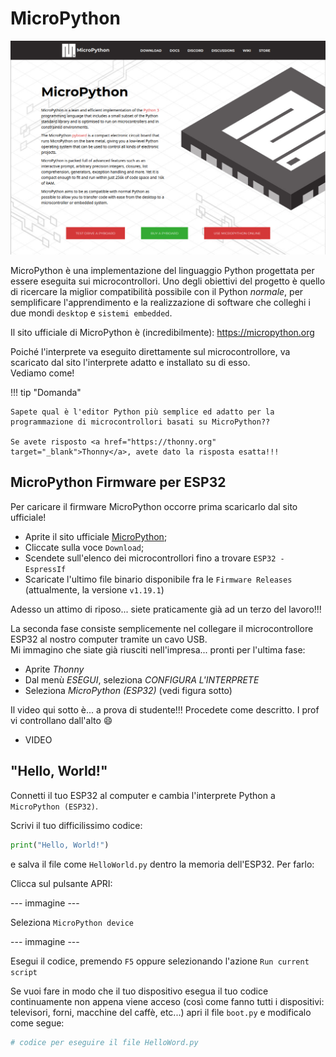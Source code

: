 # MicroPython 

![MicroPython site](images/MicroPythonSite.png)

MicroPython è una implementazione del linguaggio Python progettata per essere eseguita sui microcontrollori. Uno degli obiettivi del progetto è quello
di ricercare la miglior compatibilità possibile con il Python *normale*, per semplificare l'apprendimento e la realizzazione di software che colleghi
i due mondi `desktop` e `sistemi embedded`.

Il sito ufficiale di MicroPython è (incredibilmente): <a href="https://micropython.org" target="_blank">https://micropython.org</a>

Poiché l'interprete va eseguito direttamente sul microcontrollore, va scaricato dal sito l'interprete adatto e installato su di esso. <br>
Vediamo come!


!!! tip "Domanda"

    Sapete qual è l'editor Python più semplice ed adatto per la programmazione di microcontrollori basati su MicroPython??
    
    Se avete risposto <a href="https://thonny.org" target="_blank">Thonny</a>, avete dato la risposta esatta!!!


## MicroPython Firmware per ESP32

Per caricare il firmware MicroPython occorre prima scaricarlo dal sito ufficiale!

- Aprite il sito ufficiale <a href="https://micropython.org" target="_blank">MicroPython</a>;
- Cliccate sulla voce `Download`;
- Scendete sull'elenco dei microcontrollori fino a trovare `ESP32 - EspressIf`
- Scaricate l'ultimo file binario disponibile fra le `Firmware Releases` (attualmente, la versione `v1.19.1`)

Adesso un attimo di riposo... siete praticamente già ad un terzo del lavoro!!!

La seconda fase consiste semplicemente nel collegare il microcontrollore ESP32 al nostro computer tramite un cavo USB.<br>
Mi immagino che siate già riusciti nell'impresa... pronti per l'ultima fase:

- Aprite *Thonny*
- Dal menù *ESEGUI*, seleziona *CONFIGURA L'INTERPRETE*
- Seleziona *MicroPython (ESP32)* (vedi figura sotto)



Il video qui sotto è... a prova di studente!!! Procedete come descritto. I prof vi controllano dall'alto :smile:

- VIDEO




## "Hello, World!"

Connetti il tuo ESP32 al computer e cambia l'interprete Python a `MicroPython (ESP32)`.

Scrivi il tuo difficilissimo codice:

``` py
print("Hello, World!")
```

e salva il file come `HelloWorld.py` dentro la memoria dell'ESP32. Per farlo:

Clicca sul pulsante APRI:

--- immagine ---

Seleziona `MicroPython device`

--- immagine ---

Esegui il codice, premendo `F5` oppure selezionando l'azione `Run current script`

Se vuoi fare in modo che il tuo dispositivo esegua il tuo codice continuamente non appena viene acceso (così come fanno tutti i dispositivi: televisori, forni, macchine del caffè, etc...) apri il file `boot.py` e modificalo come segue:

``` py
# codice per eseguire il file HelloWord.py
```

<br>
<br>
<br>

